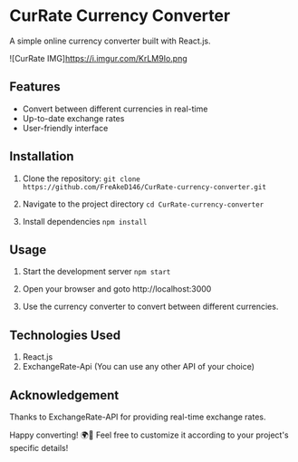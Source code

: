 # CurRate Currency Converter
A simple online currency converter built with React.js.

![CurRate IMG]https://i.imgur.com/KrLM9Io.png

## Features
- Convert between different currencies in real-time
- Up-to-date exchange rates
- User-friendly interface

## Installation
1. Clone the repository:
`git clone https://github.com/FreAkeD146/CurRate-currency-converter.git`

2. Navigate to the project directory
`cd CurRate-currency-converter`

3. Install dependencies
`npm install`

## Usage
1. Start the development server
`npm start`

3. Open your browser and goto http://localhost:3000
4. Use the currency converter to convert between different currencies.

## Technologies Used
1. React.js
2. ExchangeRate-Api (You can use any other API of your choice)

## Acknowledgement
Thanks to ExchangeRate-API for providing real-time exchange rates.


Happy converting! 🌍💸
Feel free to customize it according to your project's specific details!
